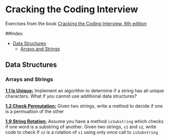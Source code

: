 # Cracking the Coding Interview

Exercises from the book [Cracking the Coding Interview, 6th edition](http://www.crackingthecodinginterview.com/)

##Index
* [Data Structures](#data-structures)
  * [Arrays and Strings](#arrays-and-strings)
  
## Data Structures
### Arrays and Strings
**[1.1 Is Unique:](https://github.com/munyari/CTCI/blob/master/Data_Structures/Array_String/UniqueString.java)** Implement an algorithm to determine if a string has all unique characters. What if you cannot use additional data structures?

**[1.2 Check Permutation:](https://github.com/munyari/CTCI/blob/master/Data_Structures/Array_String/CheckPermutation.java)** Given two strings, write a method to decide if one is a permuation of the other

**[1.9 String Rotation:](https://github.com/munyari/CTCI/blob/master/Data_Structures/Array_String/StringRotation.java)** Assume you have a method `isSubstring` which checks if one word is a substring of another. Given two strings, `s1` and `s2`, write code to check if `s2` is a rotation of `s1` using only once call to `isSubstring`
